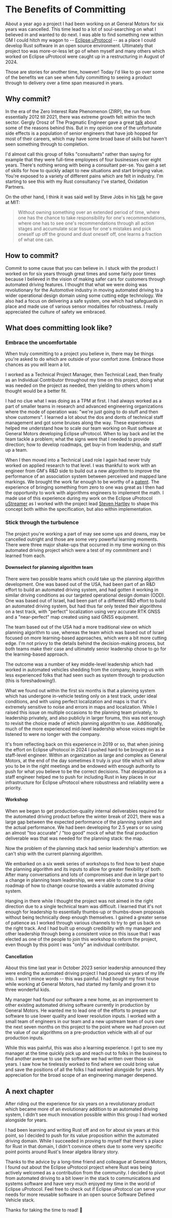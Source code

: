# The Benefits of Committing

About a year ago a project I had been working on at General Motors for six years was cancelled. This time lead to a lot of soul-searching on what I believed in and wanted to do next. I was able to find something new within GM I could hitch my wagon to -- [Eclipse uProtocol]() -- as a place I could develop Rust software in an open source environment. Ultimately that project too was more-or-less let go of when myself and many others which worked on Eclipse uProtocol were caught up in a restructuring in August of 2024.

Those are stories for another time, however! Today I'd like to go over some of the benefits we can see when fully committing to seeing a product through to delivery over a time span measured in years.

## Why commit?

In the era of the Zero Interest Rate Phenomenon (ZIRP), the run from essentially 2012 till 2021, there was extreme growth felt within the tech sector. Gergly Orosz of The Pragmatic Engineer gave a great [talk](https://blog.pragmaticengineer.com/the-software-engineering-industry-in-2024/) about some of the reasons behind this. But in my opinion one of the unfortunate side effects is a population of senior engineers that have job hopped for most of their careers, which may have some broad base of skills but haven't seen something through to completion.

I'd almost call this group of folks "consultants" rather than saying for example that they were full-time employees of four businesses over eight years. There's nothing wrong with being a consultant per-se. You gain a set of skills for how to quickly adapt to new situations and start bringing value. You're exposed to a variety of different pains which are felt in industry. I'm starting to see this with my Rust consultancy I've started, Oxidation Partners.

On the other hand, I think it was said well by Steve Jobs in his [talk](https://www.youtube.com/watch?v=-c4CNB80SRc) he gave at MIT:

> Without owning something over an extended period of time, where one has the chance to take responsibility for one's recommendations, where one has to see one's recommendations through all action stages and accumulate scar tissue for one's mistakes and pick oneself up off the ground and dust oneself off, one learns a fraction of what one can.

## How to commit?

Commit to some cause that you can believe in. I stuck with the product I worked on for six years through great times and some fairly poor times because I believed in the vision of making safer cars for customers through automated driving features. I thought that what we were doing was revolutionary for the Automotive industry in moving automated driving to a wider operational design domain using some cutting edge technology. We also had a focus on delivering a safe system, one which had safeguards in place and made use of various sensor modalities for robustness. I really appreciated the culture of safety we embraced.

## What does committing look like?

### Embrace the uncomfortable

When truly committing to a project you believe in, there may be things you're asked to do which are outside of your comfort zone. Embrace those chances as you will learn a lot.

I worked as a Technical Project Manager, then Technical Lead, then finally as an Individual Contributor throughout my time on this project, doing what was needed on the project as needed, then yielding to others whom I thought would be a better fit.

I had no clue what I was doing as a TPM at first. I had always worked as a part of smaller teams in research and advanced engineering organizations where the mode of operation was: "we're just going to do stuff and then show customers". I learned a lot about the dos and donts of technical staff management and got some bruises along the way. These experiences helped me understand how to scale our team working on Rust software at General Motors developing Eclipse uProtocol. When to lay back and let the team tackle a problem; what the signs were that I needed to provide direction; how to develop roadmaps, get buy-in from leadership, and staff up a team.

When I then moved into a Technical Lead role I again had never truly worked on applied research to that level. I was thankful to work with an engineer from GM's R&D side to build out a new algorithm to improve the performance of an association system between perceived and mapped lane markings. We brought the work far enough to be worthy of a [patent](https://patents.justia.com/patent/20230050706). The experience of bringing something from zero to one was great as I then had the opportunity to work with algorithms engineers to implement the math. I made use of this experience during my work on the Eclipse uProtocol [uStreamer](https://github.com/eclipse-uprotocol/up-streamer-rust) as I worked with the project lead [Steven Hartley](https://www.linkedin.com/in/stevenhartley/) to shape this concept both within the specification, but also within implementation.

### Stick through the turbulence

The project you're working a part of may see some ups and downs, may be cancelled outright and those are some very powerful learning moments. There were three major shake-ups that occurred in my time working on this automated driving project which were a test of my commitment and I learned from each.

#### Downselect for planning algorithm team

There were two possible teams which could take up the planning algorithm development. One was based out of the USA, had been part of an R&D effort to build an automated driving system, and had gotten it working in similar driving conditions as our targeted operational design domain (ODD). One was based out of Israel, had been part of a different R&D effort to build an automated driving system, but had thus far only tested their algorithms on a test track, with "perfect" localization using very accurate RTK GNSS and a "near-perfect" map created using said GNSS equipment.

The team based out of the USA had a more traditional view on which planning algorithm to use, whereas the team which was based out of Israel focused on more learning-based approaches, which were a bit more cutting edge. I'm not privvy to the details behind the decision-making process, but both teams make their case and ultimately senior leadership chose to go for the learning-based approach.

The outcome was a number of key middle-level leadership which had worked in automated vehicles shedding from the company, leaving us with less experienced folks that had seen such as system through to production (this is foreshadowing!).

What we found out within the first six months is that a planning system which has undergone in-vehicle testing only on a test track, under ideal conditions, and with using perfect localization and maps is that it's extremely sensitive to noise and errors in maps and localization. While I raised this issue on multiple occasions to the planning team privately, to leadership privately, and also publicly in larger forums, this was not enough to revisit the choice made of which planning algorithm to use. Additionally, much of the more experienced mid-level leadership whose voices might be listened to were no longer with the company.

It's from reflecting back on this experience in 2019 or so, that when joining the effort on Eclipse uProtocol in 2024 I pushed hard to be brought on as a staff-level engineer. Within an organization as large and complex as General Motors, at the end of the day sometimes it truly _is_ your title which will allow you to be in the right meetings and be endowed with enough authority to push for what you believe to be the correct decisions. That designation as a staff engineer helped me to push for including Rust in key places in our infrastructure for Eclipse uProtocol where robustness and reliability were a priority.

#### Workshop

When we began to get production-quality internal deliverables required for the automated driving product before the winter break of 2021, there was a large gap between the expected performance of the planning system and the actual performance. We had been developing for 2.5 years or so using an almost "too accurate" / "too good" mock of what the final production deliverable was that was needed for the planning stack: the map.

Now the problem of the planning stack had senior leadership's attention: we can't ship with the current planning algorithm.

We embarked on a six week series of workshops to find how to best shape the planning algorithm and its inputs to allow for greater flexibility of both. After many conversations and lots of compromises and due in large part to a change in planning team leadership, we were able to come to a clear roadmap of how to change course towards a viable automated driving system.

Hanging in there while I thought the project was not aimed in the right direction due to a single technical team was difficult. I learned that it's not enough for leadership to essentially thumbs-up or thumbs-down proposals without being technically deep enough themselves. I gained a greater sense of patience as I worked through various channels to try to get us back on the right track. And I had built up enough credibility with my manager and other leadership through being a consistent voice on this issue that I was elected as one of the people to join this workshop to reform the project, even though by this point I was "only" an individual contributor.

#### Cancellation

About this time last year in October 2023 senior leadership announced they were ending the automated driving project I had poured six years of my life into. I won't mince words -- this was painful. I had bought my first house while working at General Motors, had started my family and grown it to three wonderful kids.

My manager had found our software a new home, as an improvement to other existing automated driving software currently in production by General Motors. He wanted me to lead one of the efforts to prepare our software to use lower quality and lower resolution inputs. I worked with a small team of engineers in our team and a new upstream team of ours over the next seven months on this project to the point where we had proven out the value of our algorithms on a pre-production vehicle with all of our production inputs.

While this was painful, this was also a learning experience. I got to see my manager at the time quickly pick up and reach out to folks in the business to find another avenue to use the software we had written over those six years. I saw how he tirelessly worked to find where we could bring value and save the positions of all the folks I had worked alongside for years. My appreciation for the broad scope of an engineering manager deepened.

## A next chapter

After riding out the experience for six years on a revolutionary product which became more of an evolutionary addition to an automated driving system, I didn't see much innovation possible within this group I had worked alongside for years.

I had been learning and writing Rust off and on for about six years at this point, so I decided to push for its value proposition within the automated driving domain. While I succeeded in proving to myself that there's a place for Rust in that domain, I didn't convince others due to some very specific point points around Rust's linear algebra library story.

Thanks to the advice by a long-time friend and colleague at General Motors, I found out about the Eclipse uProtocol project where Rust was being actively welcomed as a contribution from the community. I decided to pivot from automated driving to a bit lower in the stack to communications and systems software and have very much enjoyed my time in the world of Eclipse uProtocol. Feel free to check out if Eclipse uProtocol can serve your needs for more reusable software in an open source Software Defined Vehicle stack.

Thanks for taking the time to read! 👋

